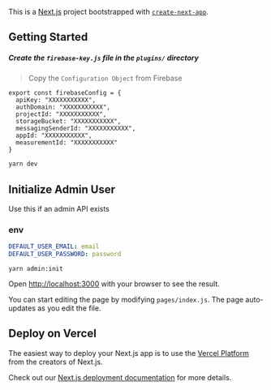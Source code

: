 This is a [Next.js](https://nextjs.org/) project bootstrapped with [`create-next-app`](https://github.com/vercel/next.js/tree/canary/packages/create-next-app).

## Getting Started

##### Create the `firebase-key.js` file in the `plugins/` directory

> Copy the `Configuration Object` from Firebase

```
export const firebaseConfig = {
  apiKey: "XXXXXXXXXXX",
  authDomain: "XXXXXXXXXXX",
  projectId: "XXXXXXXXXXX",
  storageBucket: "XXXXXXXXXXX",
  messagingSenderId: "XXXXXXXXXXX",
  appId: "XXXXXXXXXXX",
  measurementId: "XXXXXXXXXXX"
}
```

```bash
yarn dev
```

## Initialize Admin User

Use this if an admin API exists

### env

```yaml
DEFAULT_USER_EMAIL: email
DEFAULT_USER_PASSWORD: password
```

```
yarn admin:init
```

Open [http://localhost:3000](http://localhost:3000) with your browser to see the result.

You can start editing the page by modifying `pages/index.js`. The page auto-updates as you edit the file.

## Deploy on Vercel

The easiest way to deploy your Next.js app is to use the [Vercel Platform](https://vercel.com/new?utm_medium=default-template&filter=next.js&utm_source=create-next-app&utm_campaign=create-next-app-readme) from the creators of Next.js.

Check out our [Next.js deployment documentation](https://nextjs.org/docs/deployment) for more details.
